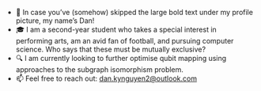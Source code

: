 - 👋 In case you’ve (somehow) skipped the large bold text under my profile picture, my name’s Dan!
- 🎓 I am a second-year student who takes a special interest in performing arts, am an avid fan of football, and pursuing computer science. Who says that these must be mutually exclusive?
- 🔍 I am currently looking to further optimise qubit mapping using approaches to the subgraph isomorphism problem.
- 📫 Feel free to reach out: dan.kynguyen2@outlook.com

<!---
dnngky/dnngky is a ✨ special ✨ repository because its `README.md` (this file) appears on your GitHub profile.
You can click the Preview link to take a look at your changes.
--->
